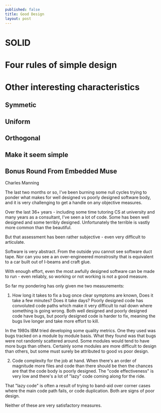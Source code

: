 ```yaml
---
published: false
title: Good Design
layout: post
---
```


# SOLID

# Four rules of simple design

# Other interesting characteristics

## Symmetic

## Uniform

## Orthogonal

## Make it seem simple

## Bonus Round From Embedded Muse

Charles Manning

The last two months or so, I've been burning some null cycles trying to ponder what makes for well designed vs poorly designed software body, and it is very challenging to get a handle on any objective measures.

Over the last 36+ years - including some time tutoring CS at university and many years as a consultant, I've seen a lot of code. Some has been well designed and some terribly designed. Unfortunately the terrible is vastly more common than the beautiful.

But that assessment has been rather subjective - even very difficult to articulate.

Software is very abstract. From the outside you cannot see software duct tape. Nor can you see a an over-engineered monstrosity that is equivalent to a car built out of I-beams and craft glue.

With enough effort, even the most awfully designed software can be made to run - even reliably, so working or not working is not a good measure.

So far my pondering has only given me two measurements:

1) How long it takes to fix a bug once clear symptoms are known, Does it take a few minutes? Does it take days? Poorly designed code has convoluted code paths which make it very difficult to nail down where something is going wrong. Both well designed and poorly designed code have bugs, but poorly designed code is harder to fix, meaning the bugs live longer and take more effort to kill.

In the 1980s IBM tried developing some quality metrics. One they used was bugs tracked on a module by module basis. What they found was that bugs were not randomly scattered around. Some modules would tend to have more bugs than others. Certainly some modules are more difficult to design than others, but some must surely be attributed to good vs poor design.

2) Code complexity for the job at hand. When there's an order of magnitude more files and code than there should be then the chances are that the code body is poorly designed. The "code effectiveness" is very low and there's a lot of "lazy" code coming along for the ride.

That "lazy code" is often a result of trying to band-aid over corner cases where the main code path fails, or code duplication. Both are signs of poor design.

Neither of these are very satisfactory measures.
